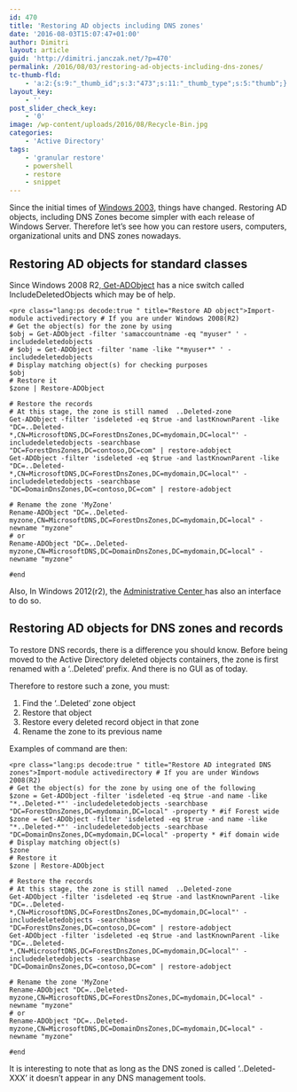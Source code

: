 ```yaml
---
id: 470
title: 'Restoring AD objects including DNS zones'
date: '2016-08-03T15:07:47+01:00'
author: Dimitri
layout: article
guid: 'http://dimitri.janczak.net/?p=470'
permalink: /2016/08/03/restoring-ad-objects-including-dns-zones/
tc-thumb-fld:
    - 'a:2:{s:9:"_thumb_id";s:3:"473";s:11:"_thumb_type";s:5:"thumb";}'
layout_key:
    - ''
post_slider_check_key:
    - '0'
image: /wp-content/uploads/2016/08/Recycle-Bin.jpg
categories:
    - 'Active Directory'
tags:
    - 'granular restore'
    - powershell
    - restore
    - snippet
---
```


Since the initial times of [Windows 2003](https://msdn.microsoft.com/en-us/library/ms677923(v=vs.85).aspx), things have changed. Restoring AD objects, including DNS Zones become simpler with each release of Windows Server. Therefore let’s see how you can restore users, computers, organizational units and DNS zones nowadays.

## Restoring AD objects for standard classes

Since Windows 2008 R2,[ Get-ADObject](https://technet.microsoft.com/en-us/library/ee617198.aspx) has a nice switch called IncludeDeletedObjects which may be of help.

```
<pre class="lang:ps decode:true " title="Restore AD object">Import-module activedirectory # If you are under Windows 2008(R2)
# Get the object(s) for the zone by using
$obj = Get-ADObject -filter 'samaccountname -eq "myuser" ' -includedeletedobjects
# $obj = Get-ADObject -filter 'name -like "*myuser*" ' -includedeletedobjects
# Display matching object(s) for checking purposes
$obj
# Restore it
$zone | Restore-ADObject

# Restore the records
# At this stage, the zone is still named  ..Deleted-zone
Get-ADObject -filter 'isdeleted -eq $true -and lastKnownParent -like "DC=..Deleted-*,CN=MicrosoftDNS,DC=ForestDnsZones,DC=mydomain,DC=local"' -includedeletedobjects -searchbase "DC=ForestDnsZones,DC=contoso,DC=com" | restore-adobject
Get-ADObject -filter 'isdeleted -eq $true -and lastKnownParent -like "DC=..Deleted-*,CN=MicrosoftDNS,DC=ForestDnsZones,DC=mydomain,DC=local"' -includedeletedobjects -searchbase "DC=DomainDnsZones,DC=contoso,DC=com" | restore-adobject

# Rename the zone 'MyZone'
Rename-ADObject "DC=..Deleted-myzone,CN=MicrosoftDNS,DC=ForestDnsZones,DC=mydomain,DC=local" -newname "myzone"
# or
Rename-ADObject "DC=..Deleted-myzone,CN=MicrosoftDNS,DC=DomainDnsZones,DC=mydomain,DC=local" -newname "myzone"

#end
```

Also, In Windows 2012(r2), the [Administrative Center ](https://technet.microsoft.com/en-us/windows-server-docs/identity/ad-ds/get-started/adac/advanced-ad-ds-management-using-active-directory-administrative-center--level-200-)has also an interface to do so.

## Restoring AD objects for DNS zones and records

To restore DNS records, there is a difference you should know. Before being moved to the Active Directory deleted objects containers, the zone is first renamed with a ‘..Deleted’ prefix. And there is no GUI as of today.

Therefore to restore such a zone, you must:

1. Find the ‘..Deleted’ zone object
2. Restore that object
3. Restore every deleted record object in that zone
4. Rename the zone to its previous name

Examples of command are then:

```
<pre class="lang:ps decode:true " title="Restore AD integrated DNS zones">Import-module activedirectory # If you are under Windows 2008(R2)
# Get the object(s) for the zone by using one of the following 
$zone = Get-ADObject -filter 'isdeleted -eq $true -and name -like "*..Deleted-*"' -includedeletedobjects -searchbase "DC=ForestDnsZones,DC=mydomain,DC=local" -property * #if Forest wide
$zone = Get-ADObject -filter 'isdeleted -eq $true -and name -like "*..Deleted-*"' -includedeletedobjects -searchbase "DC=DomainDnsZones,DC=mydomain,DC=local" -property * #if domain wide
# Display matching object(s)
$zone
# Restore it
$zone | Restore-ADObject

# Restore the records
# At this stage, the zone is still named  ..Deleted-zone
Get-ADObject -filter 'isdeleted -eq $true -and lastKnownParent -like "DC=..Deleted-*,CN=MicrosoftDNS,DC=ForestDnsZones,DC=mydomain,DC=local"' -includedeletedobjects -searchbase "DC=ForestDnsZones,DC=contoso,DC=com" | restore-adobject
Get-ADObject -filter 'isdeleted -eq $true -and lastKnownParent -like "DC=..Deleted-*,CN=MicrosoftDNS,DC=ForestDnsZones,DC=mydomain,DC=local"' -includedeletedobjects -searchbase "DC=DomainDnsZones,DC=contoso,DC=com" | restore-adobject

# Rename the zone 'MyZone'
Rename-ADObject "DC=..Deleted-myzone,CN=MicrosoftDNS,DC=ForestDnsZones,DC=mydomain,DC=local" -newname "myzone"
# or
Rename-ADObject "DC=..Deleted-myzone,CN=MicrosoftDNS,DC=DomainDnsZones,DC=mydomain,DC=local" -newname "myzone"

#end
```

It is interesting to note that as long as the DNS zoned is called ‘..Deleted-XXX’ it doesn’t appear in any DNS management tools.